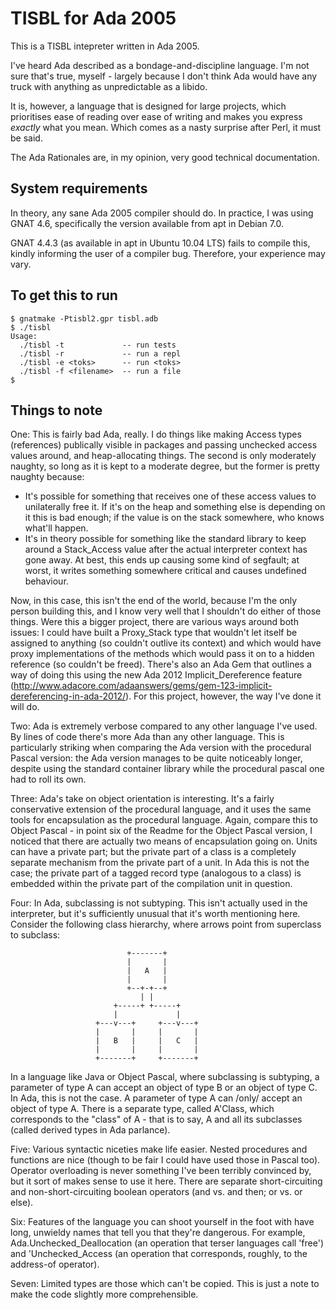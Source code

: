 TISBL for Ada 2005
==================

This is a TISBL intepreter written in Ada 2005.

I've heard Ada described as a bondage-and-discipline language.  I'm not sure that's true, myself - largely because I don't think Ada would have any truck with anything as unpredictable as a libido.

It is, however, a language that is designed for large projects, which prioritises ease of reading over ease of writing and makes you express *exactly* what you mean.  Which comes as a nasty surprise after Perl, it must be said.

The Ada Rationales are, in my opinion, very good technical documentation.


System requirements
-------------------

In theory, any sane Ada 2005 compiler should do.  In practice, I was using GNAT 4.6, specifically the version available from apt in Debian 7.0.

GNAT 4.4.3 (as available in apt in Ubuntu 10.04 LTS) fails to compile this, kindly informing the user of a compiler bug.  Therefore, your experience may vary.


To get this to run
------------------

```
$ gnatmake -Ptisbl2.gpr tisbl.adb
$ ./tisbl
Usage:
  ./tisbl -t             -- run tests
  ./tisbl -r             -- run a repl
  ./tisbl -e <toks>      -- run <toks>
  ./tisbl -f <filename>  -- run a file
$
```


Things to note
--------------

One: This is fairly bad Ada, really.  I do things like making Access types (references) publically visible in packages and passing unchecked access values around, and heap-allocating things.  The second is only moderately naughty, so long as it is kept to a moderate degree, but the former is pretty naughty because:

* It's possible for something that receives one of these access values to unilaterally free it.  If it's on the heap and something else is depending on it this is bad enough; if the value is on the stack somewhere, who knows what'll happen.
* It's in theory possible for something like the standard library to keep around a Stack\_Access value after the actual interpreter context has gone away.  At best, this ends up causing some kind of segfault; at worst, it writes something somewhere critical and causes undefined behaviour.
	
Now, in this case, this isn't the end of the world, because I'm the only person building this, and I know very well that I shouldn't do either of those things.  Were this a bigger project, there are various ways around both issues: I could have built a Proxy\_Stack type that wouldn't let itself be assigned to anything (so couldn't outlive its context) and which would have proxy implementations of the methods which would pass it on to a hidden reference (so couldn't be freed).  There's also an Ada Gem that outlines a way of doing this using the new Ada 2012 Implicit\_Dereference feature (http://www.adacore.com/adaanswers/gems/gem-123-implicit-dereferencing-in-ada-2012/). For this project, however, the way I've done it will do.

Two: Ada is extremely verbose compared to any other language I've used.  By lines of code there's more Ada than any other language.  This is particularly striking when comparing the Ada version with the procedural Pascal version: the Ada version manages to be quite noticeably longer, despite using the standard container library while the procedural pascal one had to roll its own.

Three: Ada's take on object orientation is interesting.  It's a fairly conservative extension of the procedural language, and it uses the same tools for encapsulation as the procedural language.  Again, compare this to Object Pascal - in point six of the Readme for the Object Pascal version, I noticed that there are actually two means of encapsulation going on.  Units can have a private part; but the private part of a class is a completely separate mechanism from the private part of a unit.  In Ada this is not the case; the private part of a tagged record type (analogous to a class) is embedded within the private part of the compilation unit in question.

Four: In Ada, subclassing is not subtyping.  This isn't actually used in the interpreter, but it's sufficiently unusual that it's worth mentioning here.  Consider the following class hierarchy, where arrows point from superclass to subclass:

                              +-------+
                              |       |
                              |   A   |
                              |       |
                              +--+-+--+
                                 | |
                           +-----+ +-----+
                           |             |
                       +---v---+     +---v---+
                       |       |     |       |
                       |   B   |     |   C   |
                       |       |     |       |
                       +-------+     +-------+
                       
In a language like Java or Object Pascal, where subclassing is subtyping, a parameter of type A can accept an object of type B or an object of type C.  In Ada, this is not the case.  A parameter of type A can /only/ accept an object of type A.  There is a separate type, called A'Class, which corresponds to the "class" of A - that is to say, A and all its subclasses (called derived types in Ada parlance).

Five: Various syntactic niceties make life easier.  Nested procedures and functions are nice (though to be fair I could have used those in Pascal too).  Operator overloading is never something I've been terribly convinced by, but it sort of makes sense to use it here.  There are separate short-circuiting and non-short-circuiting boolean operators (and vs. and then; or vs. or else).

Six: Features of the language you can shoot yourself in the foot with have long, unwieldy names that tell you that they're dangerous.  For example, Ada.Unchecked\_Deallocation (an operation that terser languages call 'free') and 'Unchecked\_Access (an operation that corresponds, roughly, to the address-of operator).

Seven: Limited types are those which can't be copied.  This is just a note to make the code slightly more comprehensible.